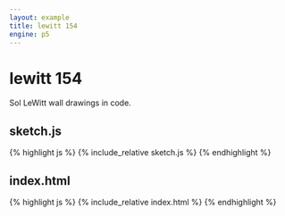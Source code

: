```yaml
---
layout: example
title: lewitt 154
engine: p5
---
```


# lewitt 154

Sol LeWitt wall drawings in code.  


## sketch.js 
{% highlight js %}
{% include_relative sketch.js %}
{% endhighlight %}
## index.html 
{% highlight js %}
{% include_relative index.html %}
{% endhighlight %}
